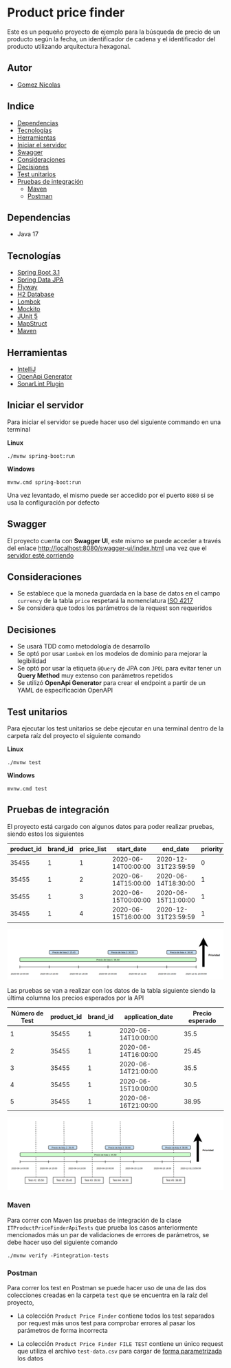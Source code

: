 # Product price finder

Este es un pequeño proyecto de ejemplo para la búsqueda de precio de un producto según la fecha, un
identificador de cadena y el identificador del producto utilizando arquitectura hexagonal.


## Autor

- [Gomez Nicolas](https://github.com/ngomez097)



## Indice
* [Dependencias](#dependencias)
* [Tecnologías](#tecnologías)
* [Herramientas](#herramientas)
* [Iniciar el servidor](#iniciar-el-servidor)
* [Swagger](#swagger)
* [Consideraciones](#consideraciones)
* [Decisiones](#decisiones)
* [Test unitarios](#test-unitarios)
* [Pruebas de integración](#pruebas-de-integración)
  * [Maven](#maven)
  * [Postman](#postman)

## Dependencias

- Java 17



## Tecnologías

- [Spring Boot 3.1](https://spring.io/projects/spring-boot)
- [Spring Data JPA](https://spring.io/projects/spring-data-jpa)
- [Flyway](https://flywaydb.org/)
- [H2 Database](https://www.h2database.com/html/main.html)
- [Lombok](https://projectlombok.org/)
- [Mockito](https://site.mockito.org/)
- [JUnit 5](https://junit.org/junit5/)
- [MapStruct](https://mapstruct.org/)
- [Maven](https://maven.apache.org/)

## Herramientas

- [IntelliJ](https://www.jetbrains.com/es-es/idea/)
- [OpenApi Generator](https://openapi-generator.tech/)
- [SonarLint Plugin](https://plugins.jetbrains.com/plugin/7973-sonarlint)


## Iniciar el servidor

Para iniciar el servidor se puede hacer uso del siguiente commando en una terminal

**Linux**
```shell
./mvnw spring-boot:run
```

**Windows**
```shell
mvnw.cmd spring-boot:run
```

Una vez levantado, el mismo puede ser accedido por el puerto `8080` si se usa la configuración 
por defecto

## Swagger

El proyecto cuenta con **Swagger UI**, este mismo se puede acceder a través del enlace
[http://localhost:8080/swagger-ui/index.html](http://localhost:8080/swagger-ui/index.html) 
una vez que el [servidor esté corriendo](#levantar-el-servidor)



## Consideraciones

- Se establece que la moneda guardada en la base de datos en el campo `currency`
  de la tabla `price` respetará la nomenclatura [ISO 4217](https://es.wikipedia.org/wiki/ISO_4217)
- Se considera que todos los parámetros de la request son requeridos



## Decisiones

- Se usará TDD como metodología de desarrollo
- Se optó por usar `Lombok` en los modelos de dominio para mejorar la legibilidad
- Se optó por usar la etiqueta `@Query` de JPA con `JPQL` para evitar tener un **Query Method** 
  muy extenso con parámetros repetidos
- Se utilizó **OpenApi Generator** para crear el endpoint a partir de un YAML de especificación OpenAPI


## Test unitarios

Para ejecutar los test unitarios se debe ejecutar en una terminal dentro de la carpeta raíz del 
proyecto el siguiente comando

**Linux**
```shell
./mvnw test 
```

**Windows**
```shell
mvnw.cmd test
```

## Pruebas de integración

El proyecto está cargado con algunos datos para poder realizar pruebas, siendo estos los siguientes

| product_id | brand_id | price_list | start_date          | end_date            | priority | price | currency |
|------------|----------|------------|---------------------|---------------------|----------|-------|----------|
| 35455      | 1        | 1          | 2020-06-14T00:00:00 | 2020-12-31T23:59:59 | 0        | 35.50 | EUR      |
| 35455      | 1        | 2          | 2020-06-14T15:00:00 | 2020-06-14T18:30:00 | 1        | 25.45 | EUR      |
| 35455      | 1        | 3          | 2020-06-15T00:00:00 | 2020-06-15T11:00:00 | 1        | 30.50 | EUR      |
| 35455      | 1        | 4          | 2020-06-15T16:00:00 | 2020-12-31T23:59:59 | 1        | 38.95 | EUR      |

![](doc/price-graph.png)

Las pruebas se van a realizar con los datos de la tabla siguiente siendo la última columna
los precios esperados por la API

| Número de Test | product_id | brand_id | application_date    | Precio esperado |
|----------------|------------|----------|---------------------|-----------------|
| 1              | 35455      | 1        | 2020-06-14T10:00:00 | 35.5            |
| 2              | 35455      | 1        | 2020-06-14T16:00:00 | 25.45           |
| 3              | 35455      | 1        | 2020-06-14T21:00:00 | 35.5            |
| 4              | 35455      | 1        | 2020-06-15T10:00:00 | 30.5            |
| 5              | 35455      | 1        | 2020-06-16T21:00:00 | 38.95           |

![](doc/test-graph.png)

### Maven

Para correr con Maven las pruebas de integración de la clase `ITProductPriceFinderApiTests` 
que prueba los casos anteriormente mencionados más un par de validaciones de errores de parámetros, 
se debe hacer uso del siguiente comando 
```shell
./mvnw verify -Pintegration-tests
```

### Postman

Para correr los test en Postman se puede hacer uso de una de las dos colecciones creadas en la carpeta
 `test` que se encuentra en la raíz del proyecto, 
 
- La colección `Product Price Finder` contiene todos los test separados por request más unos test para
  comprobar errores al pasar los parámetros de forma incorrecta

- La colección `Product Price Finder FILE TEST` contiene un único request que utiliza 
  el archivo `test-data.csv` para cargar de 
  [forma parametrizada](https://learning.postman.com/docs/collections/running-collections/working-with-data-files/)
  los datos